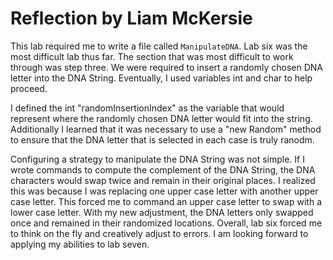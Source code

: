# Reflection by Liam McKersie

This lab required me to write a file called `ManipulateDNA`. Lab six was the
most difficult lab thus far. The section that was most difficult to work
through was step three. We were required to insert a randomly chosen DNA letter
into the DNA String. Eventually, I used variables int and char to help proceed.

I defined the int "randomInsertionIndex" as the variable that would represent
where the randomly chosen DNA letter would fit into the string. Additionally I
learned that it was necessary to use a "new Random" method to ensure that the
DNA letter that is selected in each case is truly ranodm.

Configuring a strategy to manipulate the DNA String was not simple. If I wrote
commands to compute the complement of the DNA String, the DNA characters would
swap twice and remain in their original places. I realized this was because I
was replacing one upper case letter with another upper case letter. This forced
me to command an upper case letter to swap with a lower case letter. With my
new adjustment, the DNA letters only swapped once and remained in their
randomized locations. Overall, lab six forced me to think on the fly and
creatively adjust to errors. I am looking forward to applying my abilities to
lab seven.
